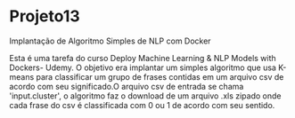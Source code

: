 # Projeto13
Implantação de Algoritmo Simples de NLP com Docker

Esta é uma tarefa do curso Deploy Machine Learning & NLP Models with Dockers- Udemy. O objetivo
era implantar um simples algoritmo que usa K-means para classificar um grupo de frases contidas
em um arquivo csv de acordo com seu significado.O arquivo csv de entrada se chama 'input.cluster',
o algoritmo faz o download de um arquivo .xls zipado onde cada frase do csv é classificada com 0
ou 1 de acordo com seu sentido.
